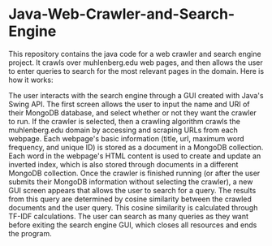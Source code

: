 # Java-Web-Crawler-and-Search-Engine
This repository contains the java code for a web crawler and search engine project. It crawls over muhlenberg.edu web pages, and then allows the user to enter queries to search for the most relevant pages in the domain. Here is how it works:

The user interacts with the search engine through a GUI created with Java's Swing API.
The first screen allows the user to input the name and URI of their MongoDB database, and select whether or not they want the crawler to run.
If the crawler is selected, then a crawling algorithm crawls the muhlenberg.edu domain by accessing and scraping URLs from each webpage.
Each webpage's basic information (title, url, maximum word frequency, and unique ID) is stored as a document in a MongoDB collection.
Each word in the webpage's HTML content is used to create and update an inverted index, which is also stored through documents in a different MongoDB collection.
Once the crawler is finished running (or after the user submits their MongoDB information without selecting the crawler), a new GUI screen appears that allows the user
to search for a query. The results from this query are determined by cosine similarity between the crawled documents and the user query.
This cosine similarity is calculated through TF-IDF calculations. The user can search as many queries as they want before exiting the search engine GUI, which
closes all resources and ends the program.
